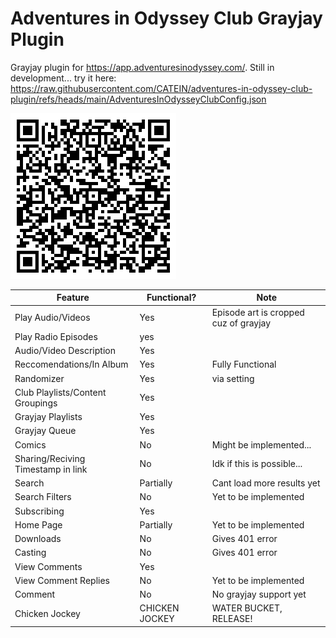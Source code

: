 # Adventures in Odyssey Club Grayjay Plugin
Grayjay plugin for https://app.adventuresinodyssey.com/.
Still in development...
try it here: https://raw.githubusercontent.com/CATEIN/adventures-in-odyssey-club-plugin/refs/heads/main/AdventuresInOdysseyClubConfig.json

![qr code](https://github.com/CATEIN/adventures-in-odyssey-club-plugin/blob/main/qr.png?raw=true)

| Feature                             | Functional? | Note                              |
|-------------------------------------|-------------|-----------------------------------|
| Play Audio/Videos                   | Yes         |   Episode art is cropped cuz of grayjay                             |
| Play Radio Episodes                   | yes         |       |
| Audio/Video Description | Yes         |             |
| Reccomendations/In Album                  | Yes        |   Fully Functional       |
| Randomizer                 | Yes        |   via setting      |
|  Club Playlists/Content Groupings |Yes        |           |
|  Grayjay Playlists | Yes          |   |
|  Grayjay Queue | Yes          |   |
| Comics     | No          | Might be implemented... |
|  Sharing/Reciving Timestamp in link | No          | Idk if this is possible...             |
|  Search | Partially          | Cant load more results yet      |
|  Search Filters | No          | Yet to be implemented             |
|  Subscribing | Yes          |           |
|  Home Page | Partially          |    Yet to be implemented        |
|  Downloads | No          | Gives 401 error            |
|  Casting | No          | Gives 401 error            |
| View Comments | Yes          |           |
| View Comment Replies | No          | Yet to be implemented  |
| Comment | No         |  No grayjay support yet         |
|  Chicken Jockey | CHICKEN JOCKEY          | WATER BUCKET, RELEASE!  |

